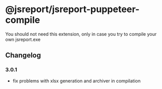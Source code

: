 # @jsreport/jsreport-puppeteer-compile

You should not need this extension, only in case you try to compile your own jsreport.exe

## Changelog

### 3.0.1

- fix problems with xlsx generation and archiver in compilation
